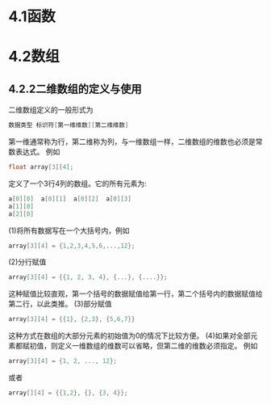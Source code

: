 # 4.1函数
# 4.2数组
## 4.2.2二维数组的定义与使用
二维数组定义的一般形式为
```c
数据类型 标识符[第一维维数][第二维维数]
```
第一维通常称为行，第二维称为列，与一维数组一样，二维数组的维数也必须是常数表达式。
例如
```c
float array[3][4];
```
定义了一个3行4列的数组。它的所有元素为:
```c
a[0][0]  a[0][1]  a[0][2]  a[0][3]
a[1][0]
a[2][0]
```
(1)将所有数据写在一个大括号内，例如
```c
array[3][4] = {1,2,3,4,5,6,...,12};
```
(2)分行赋值
```c
array[3][4] = {{1, 2, 3, 4}, {...}, {....}};
```
这种赋值比较直观，第一个括号的数据赋值给第一行，第二个括号内的数据赋值给第二行，以此类推。
(3)部分赋值
```c
array[3][4] = {{1}, {2,3}, {5,6,7}}
```
这种方式在数组的大部分元素的初始值为0的情况下比较方便。
(4)如果对全部元素都赋初值，则定义一维数组的维数可以省略，但第二维的维数必须指定。
例如
```c
array[3][4] = {1, 2, ..., 12};
```
或者
```c
array[][4] = {{1,2}, {}, {3, 4}};
```

